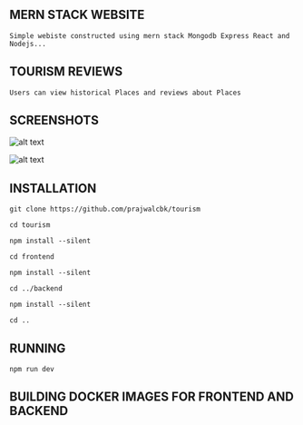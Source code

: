 ## MERN STACK WEBSITE
	Simple webiste constructed using mern stack Mongodb Express React and Nodejs...

## TOURISM REVIEWS
	Users can view historical Places and reviews about Places

## SCREENSHOTS
![alt text](https://github.com/prajwalcbk/tourism/blob/main/images/Screenshot%20from%202021-07-05%2012-36-57.png)


![alt text](https://github.com/prajwalcbk/tourism/blob/main/images/Screenshot%20from%202021-07-05%2012-39-47.png)

## INSTALLATION
	git clone https://github.com/prajwalcbk/tourism

	cd tourism

	npm install --silent

	cd frontend 

	npm install --silent

	cd ../backend

	npm install --silent

	cd ..

## RUNNING
	npm run dev

## BUILDING DOCKER IMAGES FOR FRONTEND AND BACKEND

